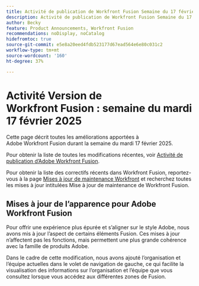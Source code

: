 ```yaml
---
title: Activité de publication de Workfront Fusion Semaine du 17 février 2025
description: Activité de publication de Workfront Fusion Semaine du 17 février 2025
author: Becky
feature: Product Announcements, Workfront Fusion
recommendations: noDisplay, noCatalog
hidefromtoc: true
source-git-commit: e5e8a20eed4fdb523177d67ead564e6e80c031c2
workflow-type: tm+mt
source-wordcount: '160'
ht-degree: 37%

---
```


# Activité Version de Workfront Fusion : semaine du mardi 17 février 2025

Cette page décrit toutes les améliorations apportées à Adobe Workfront Fusion durant la semaine du mardi 17 février 2025.

Pour obtenir la liste de toutes les modifications récentes, voir [Activité de publication d’Adobe Workfront Fusion](/help/workfront-fusion/fusion-product-releases/fusion-release-activity.md).

Pour obtenir la liste des correctifs récents dans Workfront Fusion, reportez-vous à la page [Mises à jour de maintenance Workfront](https://experienceleague.adobe.com/fr/docs/workfront-known-issues/releases/current-updates) et recherchez toutes les mises à jour intitulées Mise à jour de maintenance de Workfront Fusion.

<!--## Adobe Storage connector and modules now available

Now you can use Workfront Fusion to manage Adobe your Adobe Storage. With the Adobe Storage modules, you can: 

* Create, discard, restore, or delete an Adobe Enterprise Storage Management (ESM) store
* Invite a user to an ESM store
* Make a custom call the the Adobe User Management API 

For information and instructions, see [Adobe Storage modules]().-->

## Mises à jour de l’apparence pour Adobe Workfront Fusion

Pour offrir une expérience plus épurée et s’aligner sur le style Adobe, nous avons mis à jour l’aspect de certains éléments Fusion. Ces mises à jour n’affectent pas les fonctions, mais permettent une plus grande cohérence avec la famille de produits Adobe.

Dans le cadre de cette modification, nous avons ajouté l’organisation et l’équipe actuelles dans le volet de navigation de gauche, ce qui facilite la visualisation des informations sur l’organisation et l’équipe que vous consultez lorsque vous accédez aux différentes zones de Fusion.


